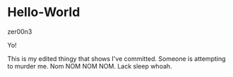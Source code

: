# Hello-World
zer00n3

Yo! 

This is my edited thingy that shows I've committed. Someone is attempting to murder me. Nom NOM NOM NOM.
Lack sleep whoah.
